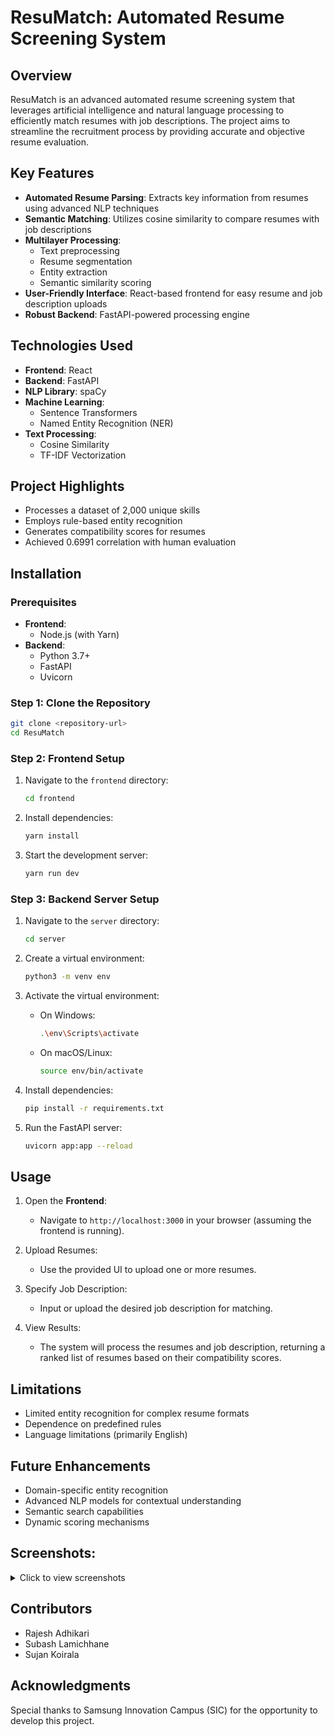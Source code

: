 # ResuMatch: Automated Resume Screening System

## Overview

ResuMatch is an advanced automated resume screening system that leverages artificial intelligence and natural language processing to efficiently match resumes with job descriptions. The project aims to streamline the recruitment process by providing accurate and objective resume evaluation.

## Key Features

- **Automated Resume Parsing**: Extracts key information from resumes using advanced NLP techniques
- **Semantic Matching**: Utilizes cosine similarity to compare resumes with job descriptions
- **Multilayer Processing**:
  - Text preprocessing
  - Resume segmentation
  - Entity extraction
  - Semantic similarity scoring
- **User-Friendly Interface**: React-based frontend for easy resume and job description uploads
- **Robust Backend**: FastAPI-powered processing engine

## Technologies Used

- **Frontend**: React
- **Backend**: FastAPI
- **NLP Library**: spaCy
- **Machine Learning**:
  - Sentence Transformers
  - Named Entity Recognition (NER)
- **Text Processing**:
  - Cosine Similarity
  - TF-IDF Vectorization

## Project Highlights

- Processes a dataset of 2,000 unique skills
- Employs rule-based entity recognition
- Generates compatibility scores for resumes
- Achieved 0.6991 correlation with human evaluation

## Installation

### Prerequisites

- **Frontend**:
  - Node.js (with Yarn)
- **Backend**:
  - Python 3.7+
  - FastAPI
  - Uvicorn

### Step 1: Clone the Repository

```bash
git clone <repository-url>
cd ResuMatch
```

### Step 2: Frontend Setup

1. Navigate to the `frontend` directory:

    ```bash
    cd frontend
    ```

2. Install dependencies:

    ```bash
    yarn install
    ```

3. Start the development server:

    ```bash
    yarn run dev
    ```

### Step 3: Backend Server Setup

1. Navigate to the `server` directory:

    ```bash
    cd server
    ```

2. Create a virtual environment:

    ```bash
    python3 -m venv env
    ```

3. Activate the virtual environment:

    - On Windows:

      ```bash
      .\env\Scripts\activate
      ```

    - On macOS/Linux:

      ```bash
      source env/bin/activate
      ```

4. Install dependencies:

    ```bash
    pip install -r requirements.txt
    ```

5. Run the FastAPI server:

    ```bash
    uvicorn app:app --reload
    ```

## Usage

1. Open the **Frontend**:
   - Navigate to `http://localhost:3000` in your browser (assuming the frontend is running).

2. Upload Resumes:
   - Use the provided UI to upload one or more resumes.

3. Specify Job Description:
   - Input or upload the desired job description for matching.

4. View Results:
   - The system will process the resumes and job description, returning a ranked list of resumes based on their compatibility scores.

## Limitations

- Limited entity recognition for complex resume formats
- Dependence on predefined rules
- Language limitations (primarily English)

## Future Enhancements

- Domain-specific entity recognition
- Advanced NLP models for contextual understanding
- Semantic search capabilities
- Dynamic scoring mechanisms
  
## Screenshots:
<details>
  <summary>Click to view screenshots</summary>
  
  ![Screenshot 1](https://github.com/user-attachments/assets/97958152-3e0a-4c92-aca3-442e3bacb4a2)
  
  ![Screenshot 2](https://github.com/user-attachments/assets/4212c74e-30ab-4163-9fa6-d2809f08860d)

</details>



## Contributors

- Rajesh Adhikari
- Subash Lamichhane
- Sujan Koirala

## Acknowledgments

Special thanks to Samsung Innovation Campus (SIC) for the opportunity to develop this project.
